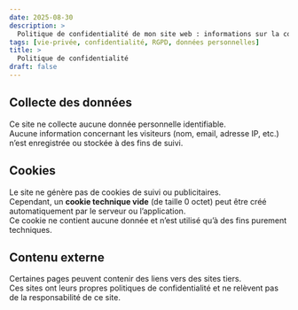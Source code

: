 ```yaml
---
date: 2025-08-30
description: >
  Politique de confidentialité de mon site web : informations sur la collecte de données, les cookies techniques et la protection de la vie privée selon le RGPD.
tags: [vie-privée, confidentialité, RGPD, données personnelles]
title: >
  Politique de confidentialité
draft: false
---
```


## Collecte des données
Ce site ne collecte aucune donnée personnelle identifiable.  
Aucune information concernant les visiteurs (nom, email, adresse IP, etc.) n’est enregistrée ou stockée à des fins de suivi.

## Cookies
Le site ne génère pas de cookies de suivi ou publicitaires.  
Cependant, un **cookie technique vide** (de taille 0 octet) peut être créé automatiquement par le serveur ou l’application.  
Ce cookie ne contient aucune donnée et n’est utilisé qu’à des fins purement techniques.

## Contenu externe
Certaines pages peuvent contenir des liens vers des sites tiers.  
Ces sites ont leurs propres politiques de confidentialité et ne relèvent pas de la responsabilité de ce site.